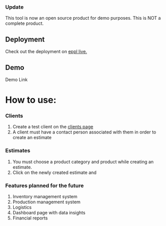 ### Update
 This tool is now an open source product for demo purposes. This is NOT a complete product.  

## Deployment
Check out the deployment on [eppl live.](https://eppl.vercel.app)

## Demo

Demo Link [](https://www.loom.com/share/69373575073e403f9c96e3879e763046?sid=6ca38dc2-f519-4ef9-868a-37538a3212d2) 


# How to use:

### Clients
1. Create a test client on the [clients page](https://eppl.vercel.app/clients)
2. A client must have a contact person associated with them in order to create an estimate

### Estimates
1. You must choose a product category and product while creating an estimate. 
2. Click on the newly created estimate and 

### Features planned for the future

1. Inventory management system
2. Production management system
3. Logistics 
4. Dashboard page with data insights
5. Financial reports


